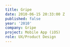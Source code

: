 ```yaml
---
title: Gripe
date: 2010-06-15 20:33:00 Z
published: false
year: '2010'
company: Gripe
project: Mobile App (iOS)
role: UX/Product Design
---
```


